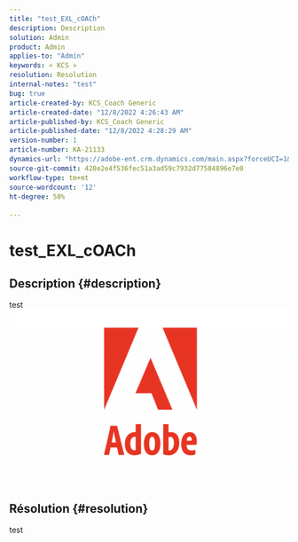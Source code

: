 ```yaml
---
title: "test_EXL_cOACh"
description: Description
solution: Admin
product: Admin
applies-to: "Admin"
keywords: « KCS »
resolution: Resolution
internal-notes: "test"
bug: true
article-created-by: KCS_Coach Generic
article-created-date: "12/8/2022 4:26:43 AM"
article-published-by: KCS_Coach Generic
article-published-date: "12/8/2022 4:28:29 AM"
version-number: 1
article-number: KA-21133
dynamics-url: "https://adobe-ent.crm.dynamics.com/main.aspx?forceUCI=1&pagetype=entityrecord&etn=knowledgearticle&id=d8f53782-b076-ed11-81aa-6045bd006d92"
source-git-commit: 428e2e4f536fec51a3ad59c7932d77584896e7e0
workflow-type: tm+mt
source-wordcount: '12'
ht-degree: 50%

---
```


# test_EXL_cOACh

## Description {#description}

test![](assets/___128271ba-b076-ed11-81aa-6045bd006d92___.png)

## Résolution {#resolution}


test
